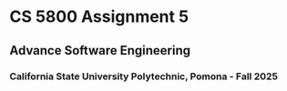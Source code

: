 # CS 5800 Assignment 5
## Advance Software Engineering
### California State University Polytechnic, Pomona - Fall 2025
